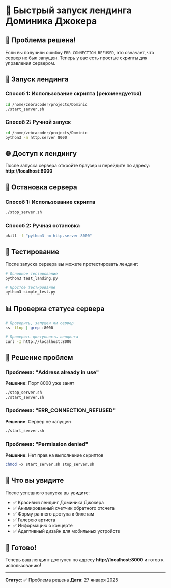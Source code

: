 # 🚀 Быстрый запуск лендинга Доминика Джокера

## 🎯 Проблема решена!

Если вы получили ошибку `ERR_CONNECTION_REFUSED`, это означает, что сервер не был запущен. Теперь у вас есть простые скрипты для управления сервером.

## 🚀 Запуск лендинга

### Способ 1: Использование скрипта (рекомендуется)
```bash
cd /home/zebracoder/projects/Dominic
./start_server.sh
```

### Способ 2: Ручной запуск
```bash
cd /home/zebracoder/projects/Dominic
python3 -m http.server 8000
```

## 🌐 Доступ к лендингу

После запуска сервера откройте браузер и перейдите по адресу:
**http://localhost:8000**

## 🛑 Остановка сервера

### Способ 1: Использование скрипта
```bash
./stop_server.sh
```

### Способ 2: Ручная остановка
```bash
pkill -f "python3 -m http.server 8000"
```

## 🧪 Тестирование

После запуска сервера вы можете протестировать лендинг:

```bash
# Основное тестирование
python3 test_landing.py

# Простое тестирование
python3 simple_test.py
```

## 📊 Проверка статуса сервера

```bash
# Проверить, запущен ли сервер
ss -tlnp | grep :8000

# Проверить доступность лендинга
curl -I http://localhost:8000
```

## 🔧 Решение проблем

### Проблема: "Address already in use"
**Решение**: Порт 8000 уже занят
```bash
./stop_server.sh
./start_server.sh
```

### Проблема: "ERR_CONNECTION_REFUSED"
**Решение**: Сервер не запущен
```bash
./start_server.sh
```

### Проблема: "Permission denied"
**Решение**: Нет прав на выполнение скриптов
```bash
chmod +x start_server.sh stop_server.sh
```

## 📱 Что вы увидите

После успешного запуска вы увидите:
- ✅ Красивый лендинг Доминика Джокера
- ✅ Анимированный счетчик обратного отсчета
- ✅ Форму раннего доступа к билетам
- ✅ Галерею артиста
- ✅ Информацию о концерте
- ✅ Адаптивный дизайн для мобильных устройств

## 🎉 Готово!

Теперь ваш лендинг доступен по адресу **http://localhost:8000** и готов к использованию!

---
**Статус**: ✅ Проблема решена
**Дата**: 27 января 2025
